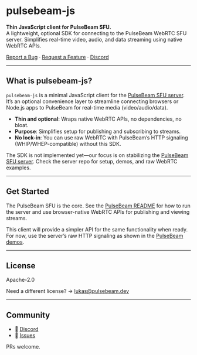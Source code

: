 # pulsebeam-js

**Thin JavaScript client for PulseBeam SFU.**  
A lightweight, optional SDK for connecting to the PulseBeam WebRTC SFU server. Simplifies real-time video, audio, and data streaming using native WebRTC APIs.

[Report a Bug](https://github.com/pulsebeamdev/pulsebeam-js/issues) · [Request a Feature](https://github.com/pulsebeamdev/pulsebeam-js/issues) · [Discord](https://discord.gg/Bhd3t9afuB)

---

## What is pulsebeam-js?

`pulsebeam-js` is a minimal JavaScript client for the [PulseBeam SFU server](https://github.com/pulsebeamdev/pulsebeam). It’s an optional convenience layer to streamline connecting browsers or Node.js apps to PulseBeam for real-time media (video/audio/data). 

- **Thin and optional**: Wraps native WebRTC APIs, no dependencies, no bloat.
- **Purpose**: Simplifies setup for publishing and subscribing to streams.
- **No lock-in**: You can use raw WebRTC with PulseBeam’s HTTP signaling (WHIP/WHEP-compatible) without this SDK.

The SDK is not implemented yet—our focus is on stabilizing the [PulseBeam SFU server](https://github.com/pulsebeamdev/pulsebeam). Check the server repo for setup, demos, and raw WebRTC examples.

---

## Get Started

The PulseBeam SFU is the core. See the [PulseBeam README](https://github.com/pulsebeamdev/pulsebeam) for how to run the server and use browser-native WebRTC APIs for publishing and viewing streams.

This client will provide a simpler API for the same functionality when ready. For now, use the server’s raw HTTP signaling as shown in the [PulseBeam demos](https://github.com/pulsebeamdev/pulsebeam#demo-broadcast).

---

## License

Apache-2.0

Need a different license? → [lukas@pulsebeam.dev](mailto:lukas@pulsebeam.dev)

---

## Community

* 💬 [Discord](https://discord.gg/Bhd3t9afuB)
* 🐛 [Issues](https://github.com/pulsebeamdev/pulsebeam-js/issues)

PRs welcome.
